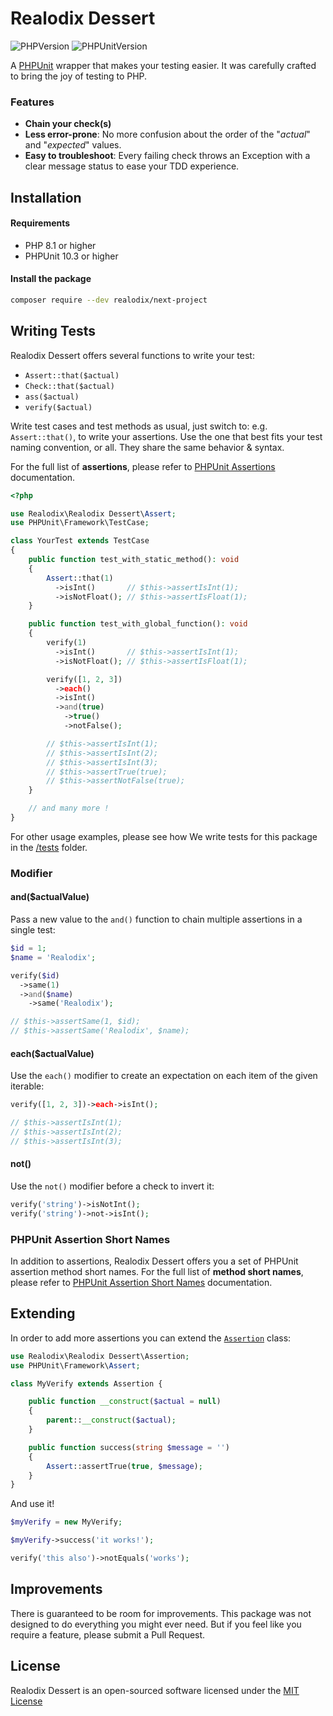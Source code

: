 # Realodix Dessert

![PHPVersion](https://img.shields.io/badge/PHP-8-777BB4.svg?style=flat-square)
![PHPUnitVersion](https://img.shields.io/badge/PHPUnit-%2010.3-3C9CD7.svg?style=flat-square)

A [PHPUnit](https://phpunit.de/) wrapper that makes your testing easier. It was carefully crafted to bring the joy of testing to PHP.

### Features
- **Chain your check(s)**
- **Less error-prone**: No more confusion about the order of the "*actual*" and "*expected*" values.
- **Easy to troubleshoot**: Every failing check throws an Exception with a clear message status to ease your TDD experience.

## Installation

#### Requirements

- PHP 8.1 or higher
- PHPUnit 10.3 or higher

#### Install the package

```sh
composer require --dev realodix/next-project
```

## Writing Tests

Realodix Dessert offers several functions to write your test:

- `Assert::that($actual)`
- `Check::that($actual)`
- `ass($actual)`
- `verify($actual)`

Write test cases and test methods as usual, just switch to: e.g. `Assert::that()`, to
write your assertions. Use the one that best fits your test naming convention, or all.
They share the same behavior & syntax.

For the full list of **assertions**, please refer to [PHPUnit Assertions](https://phpunit.readthedocs.io/en/9.5/assertions.html) documentation.

```php
<?php

use Realodix\Realodix Dessert\Assert;
use PHPUnit\Framework\TestCase;

class YourTest extends TestCase
{
    public function test_with_static_method(): void
    {
        Assert::that(1)
          ->isInt()       // $this->assertIsInt(1);
          ->isNotFloat(); // $this->assertIsFloat(1);
    }

    public function test_with_global_function(): void
    {
        verify(1)
          ->isInt()       // $this->assertIsInt(1);
          ->isNotFloat(); // $this->assertIsFloat(1);

        verify([1, 2, 3])
          ->each()
          ->isInt()
          ->and(true)
            ->true()
            ->notFalse();

        // $this->assertIsInt(1);
        // $this->assertIsInt(2);
        // $this->assertIsInt(3);
        // $this->assertTrue(true);
        // $this->assertNotFalse(true);
    }

    // and many more !
}
```

For other usage examples, please see how We write tests for this package in the [/tests](/tests/Unit) folder.

### Modifier

#### and($actualValue)

Pass a new value to the `and()` function to chain multiple assertions in a single test:

```php
$id = 1;
$name = 'Realodix';

verify($id)
  ->same(1)
  ->and($name)
    ->same('Realodix');

// $this->assertSame(1, $id);
// $this->assertSame('Realodix', $name);
```

#### each($actualValue)

Use the `each()` modifier to create an expectation on each item of the given iterable:

```php
verify([1, 2, 3])->each->isInt();

// $this->assertIsInt(1);
// $this->assertIsInt(2);
// $this->assertIsInt(3);
```

#### not()

Use the `not()` modifier before a check to invert it:

```php
verify('string')->isNotInt();
verify('string')->not->isInt();
```

### PHPUnit Assertion Short Names

In addition to assertions, Realodix Dessert offers you a set of PHPUnit assertion method short names. For the full list of **method short names**, please refer to [PHPUnit Assertion Short Names](/docs/phpunit-assertion-short-names.md) documentation.

## Extending

In order to add more assertions you can extend the [`Assertion`](/src/Assertion.php) class:

```php
use Realodix\Realodix Dessert\Assertion;
use PHPUnit\Framework\Assert;

class MyVerify extends Assertion {

    public function __construct($actual = null)
    {
        parent::__construct($actual);
    }

    public function success(string $message = '')
    {
        Assert::assertTrue(true, $message);
    }
}
```

And use it!

```php
$myVerify = new MyVerify;

$myVerify->success('it works!');

verify('this also')->notEquals('works');
```

## Improvements

There is guaranteed to be room for improvements. This package was not designed to do
everything you might ever need. But if you feel like you require a feature, please submit
a Pull Request.

## License

Realodix Dessert is an open-sourced software licensed under the [MIT License](/LICENSE)
